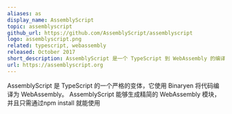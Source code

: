 ```yaml
---
aliases: as
display_name: AssemblyScript
topic: assemblyscript
github_url: https://github.com/AssemblyScript/assemblyscript
logo: assemblyscript.png
related: typescript, webassembly
released: October 2017
short_description: AssemblyScript 是一个 TypeScript 到 WebAssembly 的编译器
url: https://assemblyscript.org
---
```

AssemblyScript 是 TypeScript 的一个严格的变体，它使用 Binaryen 将代码编译为 WebAssembly。 AssemblyScript 能够生成精简的 WebAssembly 模块，并且只需通过npm install 就能使用